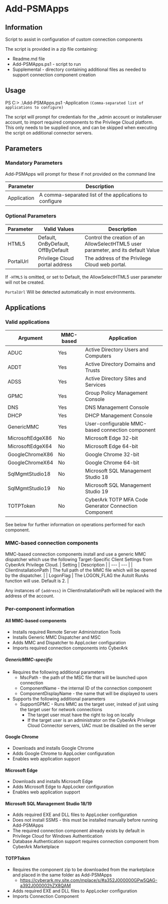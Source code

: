 # Add-PSMApps

## Information
Script to assist in configuration of custom connection components

The script is provided in a zip file containing:
- Readme.md file
- Add-PSMApps.ps1 - script to run
- Supplemental - directory containing additional files as needed to support connection component creation

## Usage
PS C:\> .\Add-PSMApps.ps1 -Application `(Comma-separated list of applications to configure)`

The script will prompt for credentials for the _admin account or installeruser account, to import required components to the Privilege Cloud platform. This only needs to be supplied once, and can be skipped when executing the script on additional connector servers.

## Parameters
### Mandatory Parameters
Add-PSMApps will prompt for these if not provided on the command line

| Parameter     | Description  	                                          |
| ---           | ---	                                                    |
| Application   | A comma-separated list of the applications to configure |

### Optional Parameters
| Parameter | Valid Values	                     | Description  	                                                                    |
| ---       | ---	                               | ---	                                                                              |
| HTML5     | Default, OnByDefault, OffByDefault | Control the creation of an AllowSelectHTML5 user parameter, and its default Value  |
| PortalUrl | Privilege Cloud portal address     | The address of the Privilege Cloud web portal.                                     |

If `-HTML5` is omitted, or set to Default, the AllowSelectHTML5 user parameter will not be created.

`PortalUrl` Will be detected automatically in most environments.

## Applications
### Valid applications
| Argument              | MMC-based               | Application                                             |
| ---                   | ---                     | ---	                                                    |
| ADUC                  | Yes                     | Active Directory Users and Computers                    |
| ADDT                  | Yes                     | Active Directory Domains and Trusts                     |
| ADSS                  | Yes                     | Active Directory Sites and Services                     |
| GPMC                  | Yes                     | Group Policy Management Console                         |
| DNS                   | Yes                     | DNS Management Console                                  |
| DHCP                  | Yes                     | DHCP Management Console                                 |
| GenericMMC            | Yes                     | User-configurable MMC-based connection component        |
| MicrosoftEdgeX86      | No                      | Microsoft Edge 32-bit                                   |
| MicrosoftEdgeX64      | No                      | Microsoft Edge 64-bit                                   |
| GoogleChromeX86       | No                      | Google Chrome 32-bit                                    |
| GoogleChromeX64       | No                      | Google Chrome 64-bit                                    |
| SqlMgmtStudio18       | No                      | Microsoft SQL Management Studio 18                      |
| SqlMgmtStudio19       | No                      | Microsoft SQL Management Studio 19                      |
| TOTPToken             | No                      | CyberArk TOTP MFA Code Generator Connection Component   |

See below for further information on operations performed for each component.

### MMC-based connection components

MMC-based connection components install and use a generic MMC dispatcher which use the following Target-Specific Client Settings from CyberArk Privilege Cloud.
| Setting                 | Description  	                                                        |
| ---                     | ---	                                                                  |
| ClientInstallationPath  | The full path of the MMC file which will be opened by the dispatcher. |
| LogonFlag               | The LOGON_FLAG the AutoIt RunAs function will use. Default is 2.      |

Any instances of `{address}` in ClientInstallationPath will be replaced with the address of the account.

### Per-component information

#### All MMC-based components
- Installs required Remote Server Administration Tools
- Installs Generic MMC Dispatcher and MSC
- Adds MMC and Dispatcher to AppLocker configuration
- Imports required connection components into CyberArk

##### GenericMMC-specific
- Requires the following additional parameters
  - MscPath - the path of the MSC file that will be launched upon connection
  - ComponentName - the internal ID of the connection component
  - ComponentDisplayName - the name that will be displayed to users
- Supports the following additional parameters
  - SupportGPMC - Runs MMC as the target user, instead of just using the target user for network connections  
    - The target user must have the right to log on locally
    - If the target user is an administrator on the CyberArk Privilege Cloud Connector servers, UAC must be disabled on the server

#### Google Chrome
- Downloads and installs Google Chrome
- Adds Google Chrome to AppLocker configuration
- Enables web application support

#### Microsoft Edge
- Downloads and installs Microsoft Edge
- Adds Microsoft Edge to AppLocker configuration
- Enables web application support

#### Microsoft SQL Management Studio 18/19
- Adds required EXE and DLL files to AppLocker configuration
- Does not install SSMS - this must be installed manually before running Add-PSMApps
- The required connection component already exists by default in Privilege Cloud for Windows Authentication
- Database Authentication support requires connection component from CyberArk Marketplace

#### TOTPToken
- Requires the component zip to be downloaded from the marketplace and placed in the same folder as Add-PSMApps
  - https://cyberark.my.site.com/mplace/s/#a352J000000GPw5QAG-a392J000002hZX8QAM
- Adds required EXE and DLL files to AppLocker configuration
- Imports Connection Component

